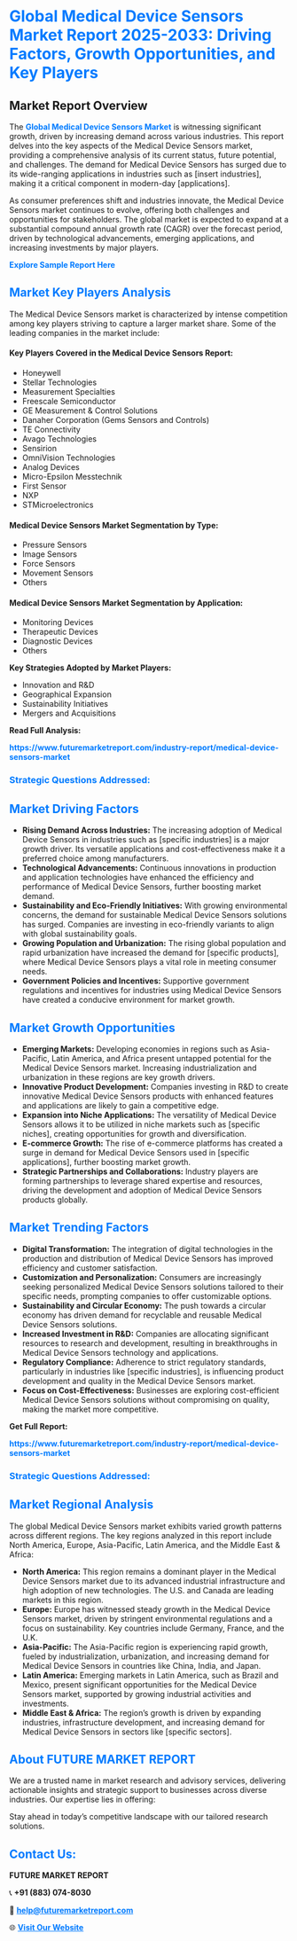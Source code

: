 <h1 style="color: #007BFF;">Global Medical Device Sensors Market Report 2025-2033: Driving Factors, Growth Opportunities, and Key Players</h1>

<section id="overview">
<h2>Market Report Overview</h2>
<p>The <a href="https://www.futuremarketreport.com/industry-report/medical-device-sensors-market" style="color: #007BFF; text-decoration: none;"><strong>Global Medical Device Sensors Market</strong></a> is witnessing significant growth, driven by increasing demand across various industries. This report delves into the key aspects of the Medical Device Sensors market, providing a comprehensive analysis of its current status, future potential, and challenges. The demand for Medical Device Sensors has surged due to its wide-ranging applications in industries such as [insert industries], making it a critical component in modern-day [applications].</p>
<p>As consumer preferences shift and industries innovate, the Medical Device Sensors market continues to evolve, offering both challenges and opportunities for stakeholders. The global market is expected to expand at a substantial compound annual growth rate (CAGR) over the forecast period, driven by technological advancements, emerging applications, and increasing investments by major players.</p>
</section>

<section id="overview">
<p><a href="https://www.futuremarketreport.com/request-sample/reportId=81598" style="color: #007BFF; text-decoration: none;"><strong>Explore Sample Report Here</strong></a></p>
</section>

<section id="key-players">
<h2 style="color: #007BFF;">Market Key Players Analysis</h2>
<p>The Medical Device Sensors market is characterized by intense competition among key players striving to capture a larger market share. Some of the leading companies in the market include:</p>
<h4>Key Players Covered in the Medical Device Sensors Report:</h4>
<ul><li>Honeywell</li><li>Stellar Technologies</li><li>Measurement Specialties</li><li>Freescale Semiconductor</li><li>GE Measurement &amp; Control Solutions</li><li>Danaher Corporation (Gems Sensors and Controls)</li><li>TE Connectivity</li><li>Avago Technologies</li><li>Sensirion</li><li>OmniVision Technologies</li><li>Analog Devices</li><li>Micro-Epsilon Messtechnik</li><li>First Sensor</li><li>NXP</li><li>STMicroelectronics</li></ul>
<h4>Medical Device Sensors Market Segmentation by Type:</h4>
<ul><li>Pressure Sensors</li><li>Image Sensors</li><li>Force Sensors</li><li>Movement Sensors</li><li>Others</li></ul>

<h4>Medical Device Sensors Market Segmentation by Application:</h4>
<ul><li>Monitoring Devices</li><li>Therapeutic Devices</li><li>Diagnostic Devices</li><li>Others</li></ul>
<p><strong>Key Strategies Adopted by Market Players:</strong></p>
<ul>
<li>Innovation and R&D</li>
<li>Geographical Expansion</li>
<li>Sustainability Initiatives</li>
<li>Mergers and Acquisitions</li>
</ul>
</section>

<section>
<p><strong>Read Full Analysis: </strong></p><a href="https://www.futuremarketreport.com/industry-report/medical-device-sensors-market" style="color: #007BFF; text-decoration: none;"><strong>https://www.futuremarketreport.com/industry-report/medical-device-sensors-market</strong></a>
<h3 style="color: #007BFF;">Strategic Questions Addressed:</h3>
</section>

<section id="driving-factors">
<h2 style="color: #007BFF;">Market Driving Factors</h2>
<ul>
<li><strong>Rising Demand Across Industries:</strong> The increasing adoption of Medical Device Sensors in industries such as [specific industries] is a major growth driver. Its versatile applications and cost-effectiveness make it a preferred choice among manufacturers.</li>
<li><strong>Technological Advancements:</strong> Continuous innovations in production and application technologies have enhanced the efficiency and performance of Medical Device Sensors, further boosting market demand.</li>
<li><strong>Sustainability and Eco-Friendly Initiatives:</strong> With growing environmental concerns, the demand for sustainable Medical Device Sensors solutions has surged. Companies are investing in eco-friendly variants to align with global sustainability goals.</li>
<li><strong>Growing Population and Urbanization:</strong> The rising global population and rapid urbanization have increased the demand for [specific products], where Medical Device Sensors plays a vital role in meeting consumer needs.</li>
<li><strong>Government Policies and Incentives:</strong> Supportive government regulations and incentives for industries using Medical Device Sensors have created a conducive environment for market growth.</li>
</ul>
</section>

<section id="growth-opportunities">
<h2 style="color: #007BFF;">Market Growth Opportunities</h2>
<ul>
<li><strong>Emerging Markets:</strong> Developing economies in regions such as Asia-Pacific, Latin America, and Africa present untapped potential for the Medical Device Sensors market. Increasing industrialization and urbanization in these regions are key growth drivers.</li>
<li><strong>Innovative Product Development:</strong> Companies investing in R&D to create innovative Medical Device Sensors products with enhanced features and applications are likely to gain a competitive edge.</li>
<li><strong>Expansion into Niche Applications:</strong> The versatility of Medical Device Sensors allows it to be utilized in niche markets such as [specific niches], creating opportunities for growth and diversification.</li>
<li><strong>E-commerce Growth:</strong> The rise of e-commerce platforms has created a surge in demand for Medical Device Sensors used in [specific applications], further boosting market growth.</li>
<li><strong>Strategic Partnerships and Collaborations:</strong> Industry players are forming partnerships to leverage shared expertise and resources, driving the development and adoption of Medical Device Sensors products globally.</li>
</ul>
</section>

<section id="trending-factors">
<h2 style="color: #007BFF;">Market Trending Factors</h2>
<ul>
<li><strong>Digital Transformation:</strong> The integration of digital technologies in the production and distribution of Medical Device Sensors has improved efficiency and customer satisfaction.</li>
<li><strong>Customization and Personalization:</strong> Consumers are increasingly seeking personalized Medical Device Sensors solutions tailored to their specific needs, prompting companies to offer customizable options.</li>
<li><strong>Sustainability and Circular Economy:</strong> The push towards a circular economy has driven demand for recyclable and reusable Medical Device Sensors solutions.</li>
<li><strong>Increased Investment in R&D:</strong> Companies are allocating significant resources to research and development, resulting in breakthroughs in Medical Device Sensors technology and applications.</li>
<li><strong>Regulatory Compliance:</strong> Adherence to strict regulatory standards, particularly in industries like [specific industries], is influencing product development and quality in the Medical Device Sensors market.</li>
<li><strong>Focus on Cost-Effectiveness:</strong> Businesses are exploring cost-efficient Medical Device Sensors solutions without compromising on quality, making the market more competitive.</li>
</ul>
</section>

<section>
<p><strong>Get Full Report: </strong></p><a href="https://www.futuremarketreport.com/industry-report/medical-device-sensors-market" style="color: #007BFF; text-decoration: none;"><strong>https://www.futuremarketreport.com/industry-report/medical-device-sensors-market</strong></a>
<h3 style="color: #007BFF;">Strategic Questions Addressed:</h3>
</section>


<section id="regional-analysis">
<h2 style="color: #007BFF;">Market Regional Analysis</h2>
<p>The global Medical Device Sensors market exhibits varied growth patterns across different regions. The key regions analyzed in this report include North America, Europe, Asia-Pacific, Latin America, and the Middle East & Africa:</p>
<ul>
<li><strong>North America:</strong> This region remains a dominant player in the Medical Device Sensors market due to its advanced industrial infrastructure and high adoption of new technologies. The U.S. and Canada are leading markets in this region.</li>
<li><strong>Europe:</strong> Europe has witnessed steady growth in the Medical Device Sensors market, driven by stringent environmental regulations and a focus on sustainability. Key countries include Germany, France, and the U.K.</li>
<li><strong>Asia-Pacific:</strong> The Asia-Pacific region is experiencing rapid growth, fueled by industrialization, urbanization, and increasing demand for Medical Device Sensors in countries like China, India, and Japan.</li>
<li><strong>Latin America:</strong> Emerging markets in Latin America, such as Brazil and Mexico, present significant opportunities for the Medical Device Sensors market, supported by growing industrial activities and investments.</li>
<li><strong>Middle East & Africa:</strong> The region’s growth is driven by expanding industries, infrastructure development, and increasing demand for Medical Device Sensors in sectors like [specific sectors].</li>
</ul>
</section>

<footer>
<h2 style="color: #007BFF;">About FUTURE MARKET REPORT</h2>
<p>We are a trusted name in market research and advisory services, delivering actionable insights and strategic support to businesses across diverse industries. Our expertise lies in offering:</p>

<p>Stay ahead in today’s competitive landscape with our tailored research solutions.</p>

<h2 style="color: #007BFF;">Contact Us:</h2>
<p><strong>FUTURE MARKET REPORT</strong></p>
<p>📞 <strong>+91 (883) 074-8030</strong></p>
<p>📧 <strong><a href="mailto:help@futuremarketreport.com" style="color: #007BFF;">help@futuremarketreport.com</a></strong></p>
<p>🌐 <strong><a href="https://www.futuremarketreport.com/" style="color: #007BFF;">Visit Our Website</a></strong></p>
</footer>